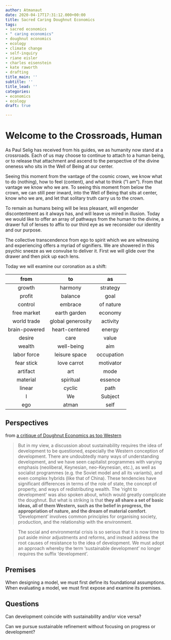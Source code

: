 ```yaml
---
author: Atmanaut
date: 2020-04-17T17:31:12.000+00:00
title: Sacred Caring Doughnut Economics
tags:
- sacred economics
- " caring economics"
- doughnut economics
- ecology
- climate change
- self-inquiry
- riane eisler
- charles eisenstein
- kate raworth
- drafting
title_main: ''
subtitle: ''
title_lead: ''
categories:
- economics
- ecology
draft: true

---
```

# Welcome to the Crossroads, Human

As Paul Selig has received from his guides, we as humanity now stand at a crossroads. Each of us may choose to continue to attach to a human being, or to release that attachment and ascend to the perspective of the divine oneness who sits in the Well of Being at our center.

Seeing this moment from the vantage of the cosmic crown, we know what to do (nothing), how to feel (content), and what to think ("I am"). From that vantage we know who we are. To seeing this moment from below the crown, we can still peer inward, into the Well of Being that sits at center, know who we are, and let that solitary truth carry us to the crown.

To remain as humans being will be less pleasant, will engender discontentment as it always has, and will leave us mired in illusion. Today we would like to offer an array of pathways from the human to the divine, a drawer full of lenses to affix to our third eye as we reconsider our identity and our purpose.

The collective transcendence from ego to spirit which we are witnessing and experiencing offers a myriad of signifiers. We are showered in this psychic sneeze as we convulse to deliver it. First we will glide over the drawer and then pick up each lens.

Today we will examine our coronation as a shift:

| from | to | as |
| :---: | :---: | :---: |
| growth | harmony | strategy |
| profit | balance | goal |
| control | embrace | of nature |
| free market | earth garden | economy |
| world trade | global generosity | activity |
| brain-powered | heart-centered | energy |
| desire | care | value |
| wealth | well-being | aim |
| labor force | leisure space | occupation |
| fear stick | love carrot | motivator |
| artifact | art | mode |
| material | spiritual | essence |
| linear | cyclic | path |
| I | We | Subject |
| ego | atman | self |



## Perspectives

from [a critique of Doughnut Economics as too Western](https://views-voices.oxfam.org.uk/2012/02/is-doughnut-economics-too-western/ "Is doughnut economics too Western? Critique from Latin American environmentalist, Eduardo Gudynas")

> But in my view, a discussion about sustainability requires the idea of development to be questioned, especially the Western conception of development. There are undoubtedly many ways of understanding development, and we have seen capitalist programmes with varying emphasis (neoliberal, Keynesian, neo-Keynesian, etc.), as well as socialist programmes (e.g. the Soviet model and all its variants), and even complex hybrids (like that of China). These tendencies have significant differences in terms of the role of state, the concept of property, and ways of redistributing wealth. The ‘right to development’ was also spoken about, which would greatly complicate the doughnut. But what is striking is that **they all share a set of basic ideas, all of them Western, such as the belief in progress, the appropriation of nature, and the dream of material comfort**. ‘Development’ involves common principles for organising society, production, and the relationship with the environment.

> The social and environmental crisis is so serious that it is now time to put aside minor adjustments and reforms, and instead address the root causes of resistance to the idea of development. We must adopt an approach whereby the term ‘sustainable development’ no longer requires the suffix ‘development’.

## Premises

When designing a model, we must first define its foundational assumptions. When evaluating a model, we must first expose and examine its premises.

## Questions

Can development coincide with sustainability and/or vice versa?

Can we pursue sustainable refinement without focusing on progress or development?